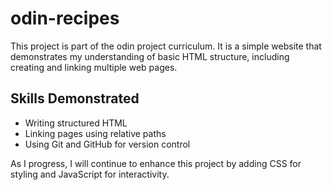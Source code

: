 # odin-recipes
This project is part of the odin project curriculum. It is a simple website that demonstrates my understanding of basic HTML structure, including creating and linking multiple web pages.

## Skills Demonstrated
- Writing structured HTML
- Linking pages using relative paths
- Using Git and GitHub for version control

As I progress, I will continue to enhance this project by adding CSS for styling and JavaScript for interactivity.
